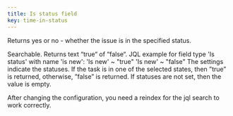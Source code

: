 ```yaml
---
title: Is status field
key: time-in-status
---
```


Returns yes or no - whether the issue is in the specified status.

Searchable. Returns text “true“ of “false“.
JQL example for field type 'Is status' with name 'is new':
'Is new' ~ "true"
'Is new' ~ "false"
The settings indicate the statuses. If the task is in one of the selected states, then ”true” is returned, otherwise, ”false” is returned. If statuses are not set, then the value is empty.


After changing the configuration, you need a reindex for the jql search to work correctly.
